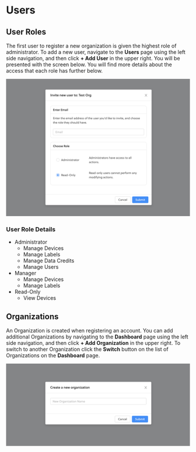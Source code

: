 # Users

## User Roles

The first user to register a new organization is given the highest role of administrator. To add a new user, navigate to the **Users** page using the left side navigation, and then click **+ Add User** in the upper right. You will be presented with the screen below. You will find more details about the access that each role has further below.

![](../.gitbook/assets/screenshot-2020-03-11-at-09.34.08.png)

### User Role Details

* Administrator
  * Manage Devices
  * Manage Labels
  * Manage Data Credits
  * Manage Users
* Manager
  * Manage Devices
  * Manage Labels
* Read-Only
  * View Devices

## Organizations

An Organization is created when registering an account. You can add additional Organizations by navigating to the **Dashboard** page using the left side navigation, and then click **+ Add Organization** in the upper right. To switch to another Organization click the **Switch** button on the list of Organizations on the **Dashboard** page.

![](../.gitbook/assets/screenshot-2020-03-11-at-09.34.41.png)


